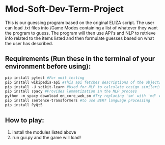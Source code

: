 # Mod-Soft-Dev-Term-Project

This is our guessing program based on the original ELIZA script. The user can load .txt files into /Game Modes containing a list of whatever they want the program to guess. The program will then use API's and NLP to retrieve info related to the items listed and then formulate guesses based on what the user has described. 

## Requirements (Run these in the terminal of your environment before using):

```python
pip install pytest #For unit testing
pip install wikipedia-api #This api fetches descriptions of the objects loaded from the .txt file
pip install -U scikit-learn #Used for NLP to calculate cosign similarity
pip install spacy #Provides lemmatization in the NLP process
python -m spacy download en_core_web_sm #Try replacing 'sm' with 'md' or 'lg' for more accurate guesses. However, they are a larger downloads.
pip install sentence-transformers #to use BERT language processing
pip install PyQt5
```

## How to play:
1. install the modules listed above
2. run gui.py and the game will load!
